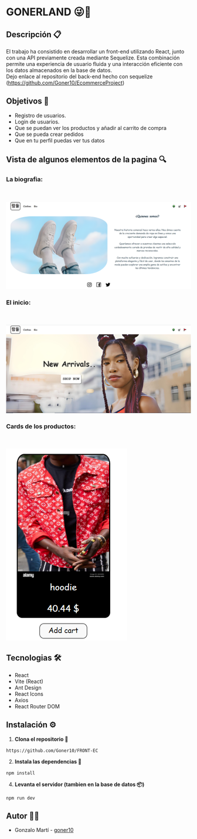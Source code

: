 <h1>GONERLAND 😜🍭 </h1>

Descripción 📋
---

   El trabajo ha consistido en desarrollar un front-end utilizando React, junto con una API previamente creada mediante Sequelize.
 Esta combinación permite una experiencia de usuario fluida y una interacción eficiente con los datos almacenados en la base de datos.
 <br>
 Dejo enlace al repositorio del back-end hecho con sequelize
 (https://github.com/Goner10/EcommerceProject)
 
 Objetivos 🎯
---
* Registro de usuarios.
* Login de usuarios.
* Que se puedan ver los productos  y añadir al carrito de compra
* Que se pueda crear pedidos
* Que en tu perfil puedas ver tus datos

 Vista de algunos elementos de la pagina 🔍
---

<h3>La biografia:</h3>
<br>
<br>
<img src="https://github.com/Goner10/FRONT-EC/blob/main/bioWEB.png" alt="Imagen">
<br>

<h3>El inicio:</h3>
<br>
<br>
<img src="https://github.com/Goner10/FRONT-EC/blob/main/VistaWEB.png" alt="Imagen">
<br>

<h3>Cards de los productos:</h3>
<br>
<br>
<img src="https://github.com/Goner10/FRONT-EC/blob/main/ProductWEB.png" alt="Imagen">
<br>

Tecnologias 🛠
---
* React
* Vite (React)
* Ant Design 
* React Icons
* Axios 
* React Router DOM


Instalación ⚙️
---
1. **Clona el repositorio 🔧**

```
https://github.com/Goner10/FRONT-EC
 ```
 
2. **Instala las dependencias 🚀**
 
 ```
 npm install
 ```
 

4. **Levanta el servidor (tambien en la base de datos 📦)**

```
npm run dev
```

Autor 🧑‍✒️
---

* Gonzalo Martí - [goner10](https://github.com/Goner10)
